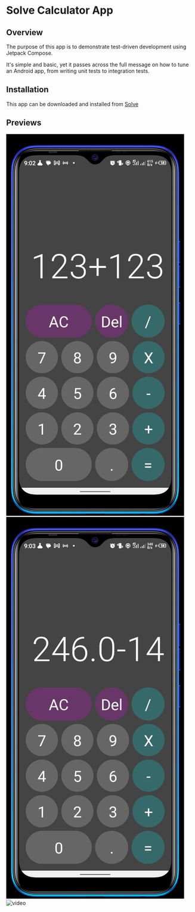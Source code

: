 # Solve Calculator App 
## Overview 
The purpose of this app is to demonstrate test-driven development using Jetpack Compose. 

It's simple and basic, yet it passes across the full message on how to tune an Android app, from writing unit tests to integration tests. 

## Installation 
This app can be downloaded and installed from [Solve](https://drive.google.com/file/d/1sjc6xXG9YJAs6wDU5x3Gu10pexRu7GP-/view?usp=sharing)

## Previews 
<p align="center">

![image](res/WhatsApp%20Image%202023-07-20%20at%2010.01.57%20AM.jpeg)
![image](res/WhatsApp%20Image%202023-07-20%20at%2010.01.58%20AM.jpeg)
![video](res/shot.gif)

</p>
